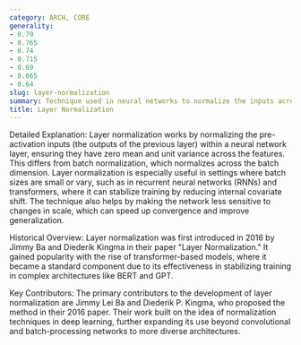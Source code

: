 ```yaml
---
category: ARCH, CORE
generality:
- 0.79
- 0.765
- 0.74
- 0.715
- 0.69
- 0.665
- 0.64
slug: layer-normalization
summary: Technique used in neural networks to normalize the inputs across the features within a layer, improving training stability and model performance, particularly in recurrent and transformer models.
title: Layer Normalization
---
```


Detailed Explanation: Layer normalization works by normalizing the pre-activation inputs (the outputs of the previous layer) within a neural network layer, ensuring they have zero mean and unit variance across the features. This differs from batch normalization, which normalizes across the batch dimension. Layer normalization is especially useful in settings where batch sizes are small or vary, such as in recurrent neural networks (RNNs) and transformers, where it can stabilize training by reducing internal covariate shift. The technique also helps by making the network less sensitive to changes in scale, which can speed up convergence and improve generalization.

Historical Overview: Layer normalization was first introduced in 2016 by Jimmy Ba and Diederik Kingma in their paper "Layer Normalization." It gained popularity with the rise of transformer-based models, where it became a standard component due to its effectiveness in stabilizing training in complex architectures like BERT and GPT.

Key Contributors: The primary contributors to the development of layer normalization are Jimmy Lei Ba and Diederik P. Kingma, who proposed the method in their 2016 paper. Their work built on the idea of normalization techniques in deep learning, further expanding its use beyond convolutional and batch-processing networks to more diverse architectures.